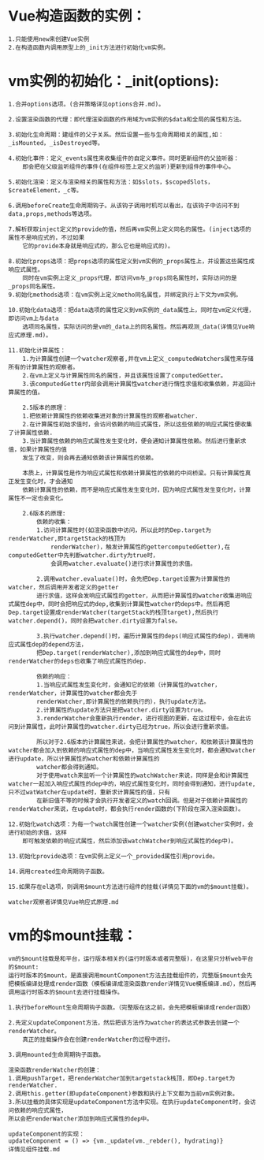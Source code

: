 # Vue构造函数的实例：
	1.只能使用new来创建Vue实例
	2.在构造函数内调用原型上的_init方法进行初始化vm实例。


# vm实例的初始化：_init(options):
	1.合并options选项。(合并策略详见options合并.md)。

	2.设置渲染函数的代理：即代理渲染函数的作用域为vm实例的$data和全局的属性和方法。

	3.初始化生命周期：建组件的父子关系。然后设置一些与生命周期相关的属性,如：_isMounted，_isDestroyed等。

	4.初始化事件：定义_events属性来收集组件的自定义事件。同时更新组件的父监听器：
		即会把在父级监听组件的事件(在组件标签上定义的监听)更新到组件的事件中心。

	5.初始化渲染：定义与渲染相关的属性和方法：如$slots，$scopedSlots，$createElement，_c等。

	6.调用beforeCreate生命周期钩子。从该钩子调用时机可以看出，在该钩子中访问不到data,props,methods等选项。

	7.解析获取inject定义的provide的值，然后再vm实例上定义同名的属性。(inject选项的属性不是响应式的，不过如果
		它的provide本身就是响应式的，那么它也是响应式的)。

	8.初始化props选项：把props选项的属性定义到vm实例的_props属性上，并设置这些属性成响应式属性。
		同时在vm实例上定义_props代理，即访问vm与_props同名属性时，实际访问的是_props同名属性。
	9.初始化methods选项：在vm实例上定义metho同名属性，并绑定执行上下文为vm实例。

	10.初始化data选项：把data选项的属性定义到vm实例的_data属性上，同时在vm定义代理，即访问vm上与data
		选项同名属性，实际访问的是vm的_data上的同名属性。然后再观测_data(详情见Vue响应式原理.md)。

	11.初始化计算属性：
		1.为计算属性创建一个watcher观察者,并在vm上定义_computedWatchers属性来存储所有的计算属性的观察者。
		2.在vm上定义与计算属性同名的属性，并且该属性设置了computedGetter。
		3.该computedGetter内部会调用计算属性watcher进行惰性求值和收集依赖，并返回计算属性的值。

		2.5版本的原理：
		1.把依赖计算属性的依赖收集进对象的计算属性的观察者watcher.
		2.在计算属性初始求值时，会访问依赖的响应式属性，所以这些依赖的响应式属性便收集了计算属性依赖.
		3.当计算属性依赖的响应式属性发生变化时，便会通知计算属性依赖。然后进行重新求值，如果计算属性的值
		发生了改变，则会再去通知依赖该计算属性的依赖。

		本质上，计算属性是作为响应式属性和依赖计算属性的依赖的中间桥梁。只有计算属性真正发生变化时，才会通知
		依赖计算属性的依赖，而不是响应式属性发生变化时，因为响应式属性发生变化时，计算属性不一定也会变化。

		2.6版本的原理:
			依赖的收集：
			1.访问计算属性时(如渲染函数中访问，所以此时的Dep.target为renderWatcher,即targetStack的栈顶为
				renderWatcher)，触发计算属性的gettercomputedGetter),在computedGetter中先判断watcher.dirty为true时，
				会调用watcher.evaluate()进行求计算属性的求值。

			2.调用watcher.evaluate()时，会先把Dep.target设置为计算属性的watcher，然后调用开发者定义的getter
			进行求值，这样会发响应式属性的getter，从而把计算属性的watcher收集进响应式属性dep中，同时会把响应式的dep,收集到计算属性watcher的deps中。然后再把Dep.target设置成renderWatcher(targetStack的栈顶target),然后执行watcher.depend()，同时会把watcher.dirty设置为false。

			3.执行watcher.depend()时，遍历计算属性的deps(响应式属性的dep)，调用响应式属性dep的depend方法，
			把Dep.target(renderWatcher),添加到响应式属性的dep中，同时renderWatcher的deps也收集了响应式属性的dep.
			
			依赖的响应：
			1.当响应式属性发生变化时，会通知它的依赖（计算属性的watcher，renderWatcher，计算属性的watcher都会先于
			renderWatcher,即计算属性的依赖执行的），执行update方法。
			2.计算属性的update方法只是把watcher.dirty设置为true。
			3.renderWatcher会重新执行render，进行视图的更新，在这过程中，会在此访问到计算属性，此时计算属性的watcher.dirty已经为true，所以会进行重新求值。

			所以对于2.6版本的计算属性来说，会把计算属性的watcher，和依赖该计算属性的watcher都会加入到依赖的响应式属性的dep中，当响应式属性发生变化时，都会通知watcher进行update，所以计算属性的watcher和依赖计算属性的
			watcher都会得到通知。
			对于使用watch来监听一个计算属性的watchWatcher来说，同样是会和计算属性watcher一起加入响应式属性的dep中的，响应式属性变化时，同时会得到通知，进行update,只不过watWatcher在update时，重新求计算属性的值，只有
			在新旧值不等的时候才会执行开发者定义的watch回调。但是对于依赖计算属性的renderWatcher来说，在update时，都会执行render函数的(下阶段在深入渲染函数)。

	12.初始化watch选项：为每一个watch属性创建一个watcher实例(创建watcher实例时，会进行初始的求值，这样
		即可触发依赖的响应式属性，然后添加该watchWatcher到响应式属性的dep中)。

	13.初始化provide选项：在vm实例上定义一个_provided属性引用provide。

	14.调用created生命周期钩子函数。

	15.如果存在el选项，则调用$mount方法进行组件的挂载(详情见下面的vm的$mount挂载)。

	watcher观察者详情见Vue响应式原理.md


# vm的$mount挂载：
	vm的$mount挂载是和平台，运行版本相关的(运行时版本或者完整版)，在这里只分析web平台的$mount:
	运行时版本的$mount，是直接调用mountComponent方法去挂载组件的，完整版$mount会先把模板编译处理成render函数（模板编译成渲染函数render详情见Vue模板编译.md），然后再调用运行时版本的$mount去进行挂载操作。

	1.执行beforeMount生命周期钩子函数。（完整版在这之前，会先把模板编译成render函数）

	2.先定义updateComponent方法，然后把该方法作为watcher的表达式参数去创建一个renderWatcher。
		真正的挂载操作会在创建renderWatcher的过程中进行。

	3.调用mounted生命周期钩子函数。

	渲染函数renderWatcher的创建：
	1.调用pushTarget，把renderWatcher加到targetstack栈顶，即Dep.target为renderWatcher.
	2.调用this.getter(即updateComponent)参数和执行上下文都为当前vm实例对象。
	3.所以挂载的具体实现是updateComponent方法中实现。在执行updateComponent时，会访问依赖的响应式属性，
	所以会把renderWatcher添加到响应式属性的dep中。
	
	updateComponent的实现：
	updateComponent = () => {vm._update(vm._rebder(), hydrating)}
	详情见组件挂载.md





